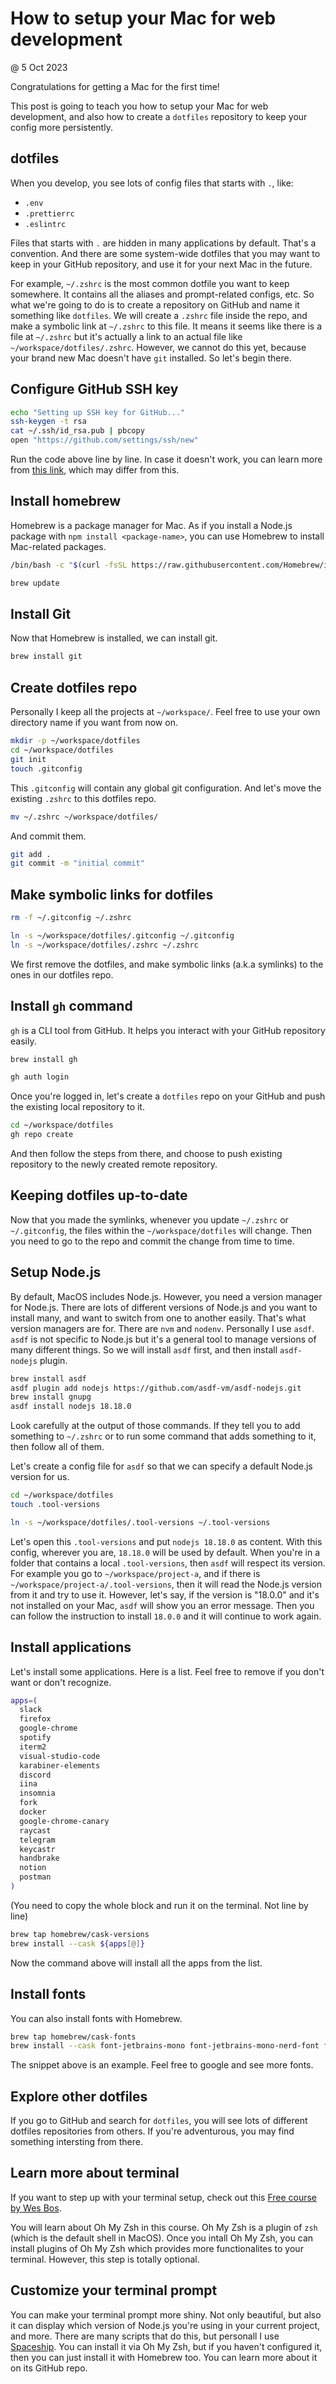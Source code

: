 # How to setup your Mac for web development

@ 5 Oct 2023

Congratulations for getting a Mac for the first time!

This post is going to teach you how to setup your Mac for web development, and
also how to create a `dotfiles` repository to keep your config more
persistently.

## dotfiles

When you develop, you see lots of config files that starts with `.`, like:

- `.env`
- `.prettierrc`
- `.eslintrc`

Files that starts with `.` are hidden in many applications by default. That's a
convention. And there are some system-wide dotfiles that you may want to keep in
your GitHub repository, and use it for your next Mac in the future.

For example, `~/.zshrc` is the most common dotfile you want to keep somewhere.
It contains all the aliases and prompt-related configs, etc. So what we're going
to do is to create a repository on GitHub and name it something like `dotfiles`.
We will create a `.zshrc` file inside the repo, and make a symbolic link at
`~/.zshrc` to this file. It means it seems like there is a file at `~/.zshrc`
but it's actually a link to an actual file like `~/workspace/dotfiles/.zshrc`.
However, we cannot do this yet, because your brand new Mac doesn't have `git`
installed. So let's begin there.

## Configure GitHub SSH key

```sh
echo "Setting up SSH key for GitHub..."
ssh-keygen -t rsa
cat ~/.ssh/id_rsa.pub | pbcopy
open "https://github.com/settings/ssh/new"
```

Run the code above line by line. In case it doesn't work, you can learn more
from
[this link](https://docs.github.com/en/authentication/connecting-to-github-with-ssh/adding-a-new-ssh-key-to-your-github-account),
which may differ from this.

## Install homebrew

Homebrew is a package manager for Mac. As if you install a Node.js package with
`npm install <package-name>`, you can use Homebrew to install Mac-related
packages.

```sh
/bin/bash -c "$(curl -fsSL https://raw.githubusercontent.com/Homebrew/install/HEAD/install.sh)"

brew update
```

## Install Git

Now that Homebrew is installed, we can install git.

```sh
brew install git
```

## Create dotfiles repo

Personally I keep all the projects at `~/workspace/`. Feel free to use your own
directory name if you want from now on.

```sh
mkdir -p ~/workspace/dotfiles
cd ~/workspace/dotfiles
git init
touch .gitconfig
```

This `.gitconfig` will contain any global git configuration. And let's move the
existing `.zshrc` to this dotfiles repo.

```sh
mv ~/.zshrc ~/workspace/dotfiles/
```

And commit them.

```sh
git add .
git commit -m "initial commit"
```

## Make symbolic links for dotfiles

```sh
rm -f ~/.gitconfig ~/.zshrc

ln -s ~/workspace/dotfiles/.gitconfig ~/.gitconfig
ln -s ~/workspace/dotfiles/.zshrc ~/.zshrc
```

We first remove the dotfiles, and make symbolic links (a.k.a symlinks) to the
ones in our dotfiles repo.

## Install `gh` command

`gh` is a CLI tool from GitHub. It helps you interact with your GitHub
repository easily.

```sh
brew install gh

gh auth login
```

Once you're logged in, let's create a `dotfiles` repo on your GitHub and push
the existing local repository to it.

```sh
cd ~/workspace/dotfiles
gh repo create
```

And then follow the steps from there, and choose to push existing repository to
the newly created remote repository.

## Keeping dotfiles up-to-date

Now that you made the symlinks, whenever you update `~/.zshrc` or
`~/.gitconfig`, the files within the `~/workspace/dotfiles` will change. Then
you need to go to the repo and commit the change from time to time.

## Setup Node.js

By default, MacOS includes Node.js. However, you need a version manager for
Node.js. There are lots of different versions of Node.js and you want to install
many, and want to switch from one to another easily. That's what version
managers are for. There are `nvm` and `nodenv`. Personally I use `asdf`. `asdf`
is not specific to Node.js but it's a general tool to manage versions of many
different things. So we will install `asdf` first, and then install
`asdf-nodejs` plugin.

```sh
brew install asdf
asdf plugin add nodejs https://github.com/asdf-vm/asdf-nodejs.git
brew install gnupg
asdf install nodejs 18.18.0
```

Look carefully at the output of those commands. If they tell you to add
something to `~/.zshrc` or to run some command that adds something to it, then
follow all of them.

Let's create a config file for `asdf` so that we can specify a default Node.js
version for us.

```sh
cd ~/workspace/dotfiles
touch .tool-versions

ln -s ~/workspace/dotfiles/.tool-versions ~/.tool-versions
```

Let's open this `.tool-versions` and put `nodejs 18.18.0` as content. With this
config, wherever you are, `18.18.0` will be used by default. When you're in a
folder that contains a local `.tool-versions`, then `asdf` will respect its
version. For example you go to `~/workspace/project-a`, and if there is
`~/workspace/project-a/.tool-versions`, then it will read the Node.js version
from it and try to use it. However, let's say, if the version is "18.0.0" and
it's not installed on your Mac, `asdf` will show you an error message. Then you
can follow the instruction to install `18.0.0` and it will continue to work
again.

## Install applications

Let's install some applications. Here is a list. Feel free to remove if you
don't want or don't recognize.

```sh
apps=(
  slack
  firefox
  google-chrome
  spotify
  iterm2
  visual-studio-code
  karabiner-elements
  discord
  iina
  insomnia
  fork
  docker
  google-chrome-canary
  raycast
  telegram
  keycastr
  handbrake
  notion
  postman
)
```

(You need to copy the whole block and run it on the terminal. Not line by line)

```sh
brew tap homebrew/cask-versions
brew install --cask ${apps[@]}
```

Now the command above will install all the apps from the list.

## Install fonts

You can also install fonts with Homebrew.

```sh
brew tap homebrew/cask-fonts
brew install --cask font-jetbrains-mono font-jetbrains-mono-nerd-font font-roboto font-spectral font-noto-sans-cjk
```

The snippet above is an example. Feel free to google and see more fonts.

## Explore other dotfiles

If you go to GitHub and search for `dotfiles`, you will see lots of different
dotfiles repositories from others. If you're adventurous, you may find something
intersting from there.

## Learn more about terminal

If you want to step up with your terminal setup, check out this
[Free course by Wes Bos](https://commandlinepoweruser.com/).

You will learn about Oh My Zsh in this course. Oh My Zsh is a plugin of `zsh`
(which is the default shell in MacOS). Once you intall Oh My Zsh, you can
install plugins of Oh My Zsh which provides more functionalites to your
terminal. However, this step is totally optional.

## Customize your terminal prompt

You can make your terminal prompt more shiny. Not only beautiful, but also it
can display which version of Node.js you're using in your current project, and
more. There are many scripts that do this, but personall I use
[Spaceship](https://github.com/spaceship-prompt/spaceship-prompt). You can
install it via Oh My Zsh, but if you haven't configured it, then you can just
install it with Homebrew too. You can learn more about it on its GitHub repo.
